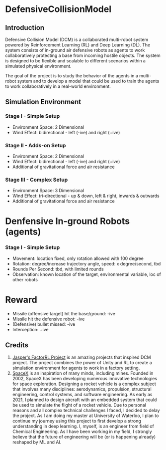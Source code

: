 # DefensiveCollisionModel

## Introduction
Defensive Collision Model (DCM) is a collaborated multi-robot system powered by Reinforcement Learning (RL) and Deep Learning (DL). The system consists of in-ground air defensive robots as agents to work collaboratively protecting a base from incoming hostile objects. The system is designed to be flexible and scalable to different scenarios within a simulated physical environment. 

The goal of the project is to study the behavior of the agents in a multi-robot system and to develop a model that could be used to train the agents to work collaboratively in a real-world environment.

## Simulation Environment
### Stage I - Simple Setup
* Environment Space: 2 Dimensional
* Wind Effect: bidirectional - left (-ive) and right (+ive)

### Stage II - Adds-on Setup
* Environment Space: 2 Dimensional
* Wind Effect: bidirectional - left (-ive) and right (+ive)
* Additional of gravitational force and air resistance

### Stage III - Complex Setup
* Environment Space: 3 Dimensional
* Wind Effect: tri-directional - up & down, left & right, inwards & outwards
* Additional of gravitational force and air resistance

# Denfensive In-ground Robots (agents)
### Stage I - Simple Setup
* Movement: location fixed, only rotation allowed with 100 degree
* Rotation: degree/increase trajectory angle, speed: x degree/second, tbd
* Rounds Per Second: tbd, with limited rounds
* Observation: known location of the target, environmental variable, loc of other robots

# Reward
* Missile (offensive target) hit the base/ground: -ive
* Missile hit the defensive robot: -ive
* (Defensive) bullet missed: -ive
* Interception: +ive





## Credits

1. [Jasper's FactorRL Project](https://github.com/dealexce/FactoRL-Assets) is an amazing projects that
inspired DCM project. The project combines the power of Unity and RL to create a simulation environment for agents to work
in a factory setting.
2. [SpaceX](https://www.spacex.com/) is an inspiration of many minds, including mines. Founded in 2002, SpaceX has
been developing numerous innovative technologies for space exploration. Designing a rocket vehicle is a complex subject that
involves many disciplines: aerodynamics, propulsion, structural engineering, control systems, and software engineering. As
early as 2021, I planned to design aircraft with an embedded system that could be used to simulate the flight of a rocket vehicle.
Due to personal reasons and all complex technical challenges I faced, I decided to delay the project. As I am doing my
master at University of Waterloo, I plan to continue my journey using this project to first develop a
strong understanding in deep learning. I, myself, is an engineer from field of Chemical Engineering. As
I have been working in my field, I strongly believe that the future of engineering will be (or is happening already)
reshaped by ML and AI.
